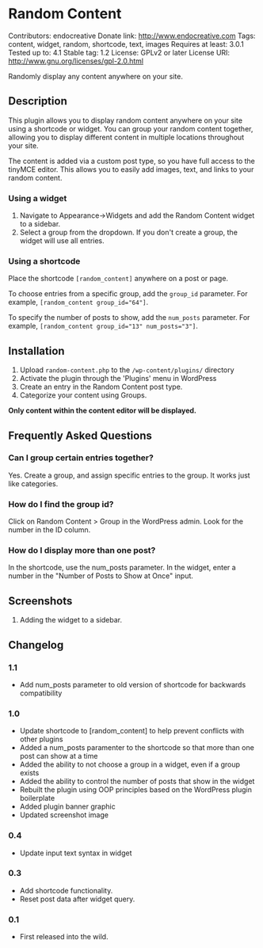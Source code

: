 # Random Content
Contributors: endocreative
Donate link: http://www.endocreative.com
Tags: content, widget, random, shortcode, text, images
Requires at least: 3.0.1
Tested up to: 4.1
Stable tag: 1.2
License: GPLv2 or later
License URI: http://www.gnu.org/licenses/gpl-2.0.html

Randomly display any content anywhere on your site.

## Description

This plugin allows you to display random content anywhere on your site using a shortcode or widget. You can group your random content together, allowing you to display different content in multiple locations throughout your site.

The content is added via a custom post type, so you have full access to the tinyMCE editor. This allows you to easily add images, text, and links to your random content. 

### Using a widget

1. Navigate to Appearance->Widgets and add the Random Content widget to a sidebar.
2. Select a group from the dropdown. If you don't create a group, the widget will use all entries.

### Using a shortcode
Place the shortcode `[random_content]` anywhere on a post or page. 

To choose entries from a specific group, add the `group_id` parameter. For example, `[random_content group_id="64"]`. 

To specify the number of posts to show, add the `num_posts` parameter. For example, `[random_content group_id="13" num_posts="3"]`. 

## Installation

1. Upload `random-content.php` to the `/wp-content/plugins/` directory
2. Activate the plugin through the 'Plugins' menu in WordPress
3. Create an entry in the Random Content post type. 
4. Categorize your content using Groups.

**Only content within the content editor will be displayed.**

## Frequently Asked Questions

### Can I group certain entries together?

Yes. Create a group, and assign specific entries to the group. It works just like categories. 

### How do I find the group id?

Click on Random Content > Group in the WordPress admin. Look for the number in the ID column.

### How do I display more than one post?

In the shortcode, use the num_posts parameter. In the widget, enter a number in the "Number of Posts to Show at Once" input.

## Screenshots

1. Adding the widget to a sidebar.

## Changelog

### 1.1
* Add num_posts parameter to old version of shortcode for backwards compatibility

### 1.0
* Update shortcode to [random_content] to help prevent conflicts with other plugins
* Added a num_posts paramenter to the shortcode so that more than one post can show at a time
* Added the ability to not choose a group in a widget, even if a group exists
* Added the ability to control the number of posts that show in the widget
* Rebuilt the plugin using OOP principles based on the WordPress plugin boilerplate
* Added plugin banner graphic
* Updated screenshot image

### 0.4
* Update input text syntax in widget

### 0.3
* Add shortcode functionality.
* Reset post data after widget query.

### 0.1
* First released into the wild.